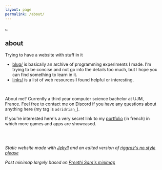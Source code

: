 ```yaml
---
layout: page
permalink: /about/
---
```


[..](../index.html)

## about

Trying to have a website with stuff in it

- [blug/](../index.html) is basically an archive of programming experiments I made. I'm trying to be concise and not go into the details too much, but I hope you can find something to learn in it.
- [links/](/blug/links/) is a list of web resources I found helpful or interesting.

<br>

About me? Currently a third year computer science bachelor at UJM, France. Feel free to contact me on Discord if you have any questions about anything here (my tag is `adridrian_`).

If you're interested here's a very secret link to my [portfolio](../_posts/2024-09-03-pf-jeux.html) (in french) in which more games and apps are showcased.

<br><br>

*Static website made with [Jekyll](https://jekyllrb.com/) and an edited version of [riggraz's no style please](https://github.com/riggraz/no-style-please/)*

*Post minimap largely based on [Preethi Sam's minimap](https://codepen.io/rpsthecoder/pen/Jwpxaj)*
